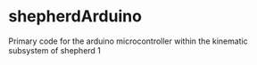 # shepherdArduino
Primary code for the arduino microcontroller within the kinematic subsystem of shepherd 1
